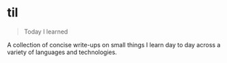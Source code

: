 # til

> Today I learned

A collection of concise write-ups on small things I learn day to day across a variety of languages and technologies.



